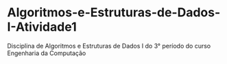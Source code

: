 # Algoritmos-e-Estruturas-de-Dados-I-Atividade1
Disciplina de Algoritmos e Estruturas de Dados I do 3° período do curso Engenharia da Computação
